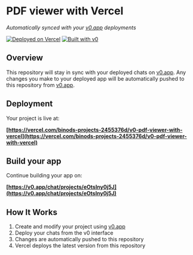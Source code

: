# PDF viewer with Vercel

*Automatically synced with your [v0.app](https://v0.app) deployments*

[![Deployed on Vercel](https://img.shields.io/badge/Deployed%20on-Vercel-black?style=for-the-badge&logo=vercel)](https://vercel.com/binods-projects-2455376d/v0-pdf-viewer-with-vercel)
[![Built with v0](https://img.shields.io/badge/Built%20with-v0.app-black?style=for-the-badge)](https://v0.app/chat/projects/eOtslny0j5J)

## Overview

This repository will stay in sync with your deployed chats on [v0.app](https://v0.app).
Any changes you make to your deployed app will be automatically pushed to this repository from [v0.app](https://v0.app).

## Deployment

Your project is live at:

**[https://vercel.com/binods-projects-2455376d/v0-pdf-viewer-with-vercel](https://vercel.com/binods-projects-2455376d/v0-pdf-viewer-with-vercel)**

## Build your app

Continue building your app on:

**[https://v0.app/chat/projects/eOtslny0j5J](https://v0.app/chat/projects/eOtslny0j5J)**

## How It Works

1. Create and modify your project using [v0.app](https://v0.app)
2. Deploy your chats from the v0 interface
3. Changes are automatically pushed to this repository
4. Vercel deploys the latest version from this repository